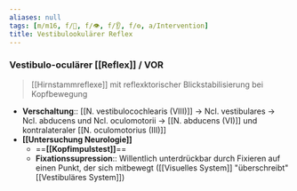 ```yaml
---
aliases: null
tags: [m/m16, f/🧠, f/👁️, f/👂, f/⚙️, a/Intervention]
title: Vestibulookulärer Reflex
---
```


### Vestibulo-oculärer [[Reflex]]  / VOR
> [[Hirnstammreflexe]] mit reflexktorischer Blickstabilisierung bei Kopfbewegung
- **Verschaltung**:: [[N. vestibulocochlearis (VIII)]] → Ncl. vestibulares → Ncl. abducens und Ncl. oculomotorii → [[N. abducens (VI)]] und kontralateraler [[N. oculomotorius (III)]]
- **[[Untersuchung Neurologie]]** 
	- ==**[[Kopfimpulstest]]**==
	- **Fixationssupression**:: Willentlich unterdrückbar durch Fixieren auf einen Punkt, der sich mitbewegt ([[Visuelles System]] "überschreibt" [[Vestibuläres System]])